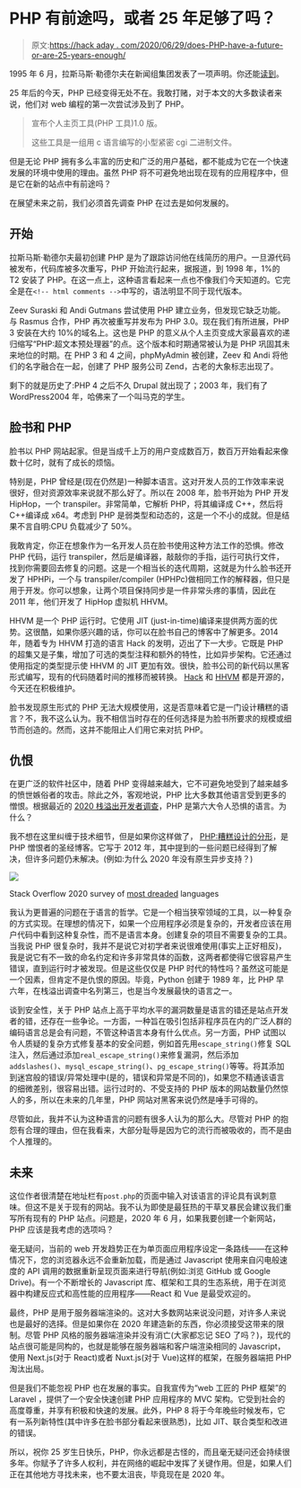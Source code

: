 # PHP 有前途吗，或者 25 年足够了吗？

> 原文:[https://hack aday . com/2020/06/29/does-PHP-have-a-future-or-are-25-years-enough/](https://hackaday.com/2020/06/29/does-php-have-a-future-or-are-twenty-five-years-enough/)

1995 年 6 月，拉斯马斯·勒德尔夫在新闻组集团发表了一项声明。你还能[读到](https://groups.google.com/forum/m/#!msg/comp.infosystems.www.authoring.cgi/PyJ25gZ6z7A/M9FkTUVDfcwJ)。

25 年后的今天，PHP 已经变得无处不在。我敢打赌，对于本文的大多数读者来说，他们对 web 编程的第一次尝试涉及到了 PHP。

> 宣布个人主页工具(PHP 工具)1.0 版。
> 
> 这些工具是一组用 c 语言编写的小型紧密 cgi 二进制文件。

但是无论 PHP 拥有多么丰富的历史和广泛的用户基础，都不能成为它在一个快速发展的环境中使用的理由。虽然 PHP 将不可避免地出现在现有的应用程序中，但是它在新的站点中有前途吗？

在展望未来之前，我们必须首先调查 PHP 在过去是如何发展的。

## 开始

拉斯马斯·勒德尔夫最初创建 PHP 是为了跟踪访问他在线简历的用户。一旦源代码被发布，代码库被多次重写，PHP 开始流行起来，据报道，到 1998 年，1%的 T2 安装了 PHP。在这一点上，这种语言看起来一点也不像我们今天知道的。它完全是在`<!-- html comments -->`中写的，语法明显不同于现代版本。

Zeev Suraski 和 Andi Gutmans 尝试使用 PHP 建立业务，但发现它缺乏功能。与 Rasmus 合作，PHP 再次被重写并发布为 PHP 3.0。现在我们有所进展，PHP 3 安装在大约 10%的域名上。这也是 PHP 的意义从个人主页变成大家最喜欢的递归缩写“PHP:超文本预处理器”的点。这个版本和时期通常被认为是 PHP 巩固其未来地位的时期。在 PHP 3 和 4 之间，phpMyAdmin 被创建，Zeev 和 Andi 将他们的名字融合在一起，创建了 PHP 服务公司 Zend，古老的大象标志出现了。

剩下的就是历史了:PHP 4 之后不久 Drupal 就出现了；2003 年，我们有了 WordPress2004 年，哈佛来了一个叫马克的学生。

## 脸书和 PHP

脸书以 PHP 网站起家。但是当成千上万的用户变成数百万，数百万开始看起来像数十亿时，就有了成长的烦恼。

特别是，PHP 曾经是(现在仍然是)一种脚本语言。这对开发人员的工作效率来说很好，但对资源效率来说就不那么好了。所以在 2008 年，脸书开始为 PHP 开发 HipHop，一个 transpiler。非常简单，它解析 PHP，将其编译成 C++，然后将 C++编译成 x64。考虑到 PHP 是弱类型和动态的，这是一个不小的成就。但是结果不言自明:CPU 负载减少了 50%。

我敢肯定，你正在想象作为一名开发人员在脸书使用这种方法工作的恐惧。修改 PHP 代码，运行 transpiler，然后是编译器，敲敲你的手指，运行可执行文件，找到你需要回去修复的问题。这是一个相当长的迭代周期，这就是为什么脸书还开发了 HPHPi，一个与 transpiler/compiler (HPHPc)做相同工作的解释器，但只是用于开发。你可以想象，让两个项目保持同步是一件非常头疼的事情，因此在 2011 年，他们开发了 HipHop 虚拟机 HHVM。

HHVM 是一个 PHP 运行时。它使用 JIT (just-in-time)编译来提供两方面的优势。这很酷，如果你感兴趣的话，你可以在脸书自己的博客中了解更多。2014 年，随着专为 HHVM 打造的语言 Hack 的发明，迈出了下一大步。它既是 PHP 的超集又是子集，增加了可选的类型注释和额外的特性，比如异步架构。它还通过使用指定的类型提示使 HHVM 的 JIT 更加有效。很快，脸书公司的新代码以黑客形式编写，现有的代码随着时间的推移而被转换。 [Hack](https://github.com/facebook/hhvm/tree/master/hphp/hack) 和 [HHVM](https://github.com/facebook/hhvm) 都是开源的，今天还在积极维护。

脸书发现原生形式的 PHP 无法大规模使用，这是否意味着它是一门设计糟糕的语言？不，我不这么认为。我不相信当时存在的任何选择是为脸书所要求的规模或细节而创造的。然而，这并不能阻止人们用它来对抗 PHP。

## 仇恨

在更广泛的软件社区中，随着 PHP 变得越来越大，它不可避免地受到了越来越多的愤世嫉俗者的攻击。除此之外，客观地说，PHP 比大多数其他语言受到更多的憎恨。根据最近的 [2020 栈溢出开发者调查](https://insights.stackoverflow.com/survey/2020#technology-most-loved-dreaded-and-wanted-languages-dreaded)，PHP 是第六大令人恐惧的语言。为什么？

我不想在这里纠缠于技术细节，但是如果你这样做了， [PHP:糟糕设计的分形](https://eev.ee/blog/2012/04/09/php-a-fractal-of-bad-design/)，是 PHP 憎恨者的圣经博客。它写于 2012 年，其中提到的一些问题已经得到了解决，但许多问题仍未解决。(例如:为什么 2020 年没有原生异步支持？)

[![](../Images/c44aca710aacc8612037b052f135f6f6.png)](http://https://insights.stackoverflow.com/survey/2020#technology-most-loved-dreaded-and-wanted-languages-dreaded)

Stack Overflow 2020 survey of [most dreaded](https://insights.stackoverflow.com/survey/2020#technology-most-loved-dreaded-and-wanted-languages-dreaded) languages

我认为更普遍的问题在于语言的哲学。它是一个相当狭窄领域的工具，以一种复杂的方式实现。在理想的情况下，如果一个应用程序必须是复杂的，开发者应该在用户代码中看到这种复杂性，而不是语言本身。创建复杂的项目不需要复杂的工具。当我说 PHP 很复杂时，我并不是说它对初学者来说很难使用(事实上正好相反)，我是说它有不一致的命名约定和许多非常具体的函数，这两者都使得它很容易产生错误，直到运行时才被发现。但是这些仅仅是 PHP 时代的特性吗？虽然这可能是一个因素，但肯定不是仇恨的原因。毕竟，Python 创建于 1989 年，比 PHP 早六年，在栈溢出调查中名列第三，也是当今发展最快的语言之一。

谈到安全性，关于 PHP 站点上高于平均水平的漏洞数量是语言的错还是站点开发者的错，还存在一些争论。一方面，一种旨在吸引包括非程序员在内的广泛人群的编码语言总是会有问题，不管这种语言本身有什么优点。另一方面，PHP 试图以令人质疑的复杂方式修复基本的安全问题，例如首先用`escape_string()`修复 SQL 注入，然后通过添加`real_escape_string()`来修复漏洞，然后添加`addslashes()`、`mysql_escape_string()`、`pg_escape_string()`等等。将其添加到迷宫般的错误/异常处理中(是的，错误和异常是不同的)，如果您不精通该语言的细微差别，很容易出错。运行过时的、不受支持的 PHP 版本的网站数量仍然惊人的多，所以在未来的几年里，PHP 网站对黑客来说仍然是唾手可得的。

尽管如此，我并不认为这种语言的问题有很多人认为的那么大。尽管对 PHP 的抱怨有合理的理由，但在我看来，大部分耻辱是因为它的流行而被吸收的，而不是由个人推理的。

## 未来

这位作者很清楚在地址栏有`post.php`的页面中输入对该语言的评论具有讽刺意味。但这不是关于现有的网站。我不认为即使是最狂热的干草叉暴民会建议我们重写所有现有的 PHP 站点。问题是，2020 年 6 月，如果我要创建一个新网站，PHP 应该是我考虑的选项吗？

毫无疑问，当前的 web 开发趋势正在为单页面应用程序设定一条路线——在这种情况下，您的浏览器永远不会重新加载，而是通过 Javascript 使用来自闪电般速度的 API 调用的数据重新呈现页面来进行导航(例如:浏览 GitHub 或 Google Drive)。有一个不断增长的 Javascript 库、框架和工具的生态系统，用于在浏览器中构建反应式和高性能的应用程序——React 和 Vue 是最受欢迎的。

最终，PHP 是用于服务器端渲染的。这对大多数网站来说没问题，对许多人来说也是最好的选择。但是如果你在 2020 年建造新的东西，你必须接受这带来的限制。尽管 PHP 风格的服务器端渲染并没有消亡(大家都忘记 SEO 了吗？)，现代的站点很可能是同构的，也就是能够在服务器端和客户端渲染相同的 Javascript，使用 Next.js(对于 React)或者 Nuxt.js(对于 Vue)这样的框架，在服务器端把 PHP 淘汰出局。

但是我们不能忽视 PHP 也在发展的事实。自我宣传为“web 工匠的 PHP 框架”的 Laravel ，提供了一个安全快速创建 PHP 应用程序的 MVC 架构。它受到社会的高度尊重，并享有积极和快速的发展。此外，PHP 8 将于今年晚些时候发布，它有一系列新特性(其中许多在脸书部分看起来很熟悉)，比如 JIT、联合类型和改进的错误。

所以，祝你 25 岁生日快乐，PHP，你永远都是古怪的，而且毫无疑问还会持续很多年。你赋予了许多人权利，并在网络的崛起中发挥了关键作用。但是，如果人们正在其他地方寻找未来，也不要太沮丧，毕竟现在是 2020 年。